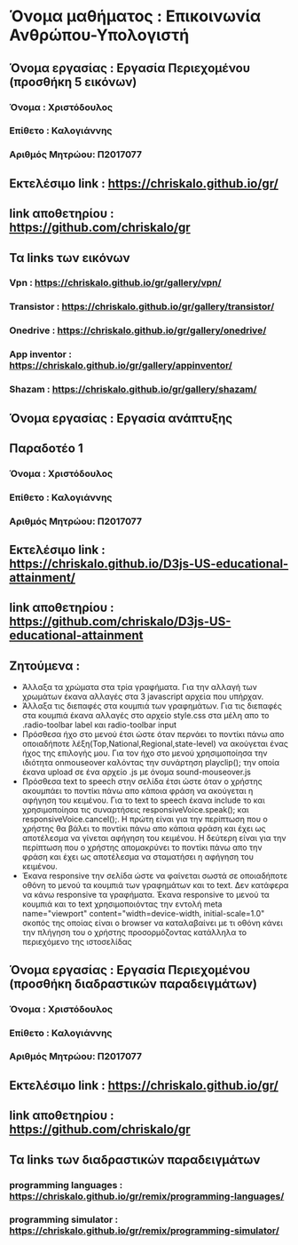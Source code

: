 
# Όνομα μαθήματος : Επικοινωνία Ανθρώπου-Υπολογιστή
## Όνομα εργασίας : Εργασία Περιεχομένου (προσθήκη 5 εικόνων)
### Όνομα : Χριστόδουλος
### Επίθετο : Καλογιάννης
### Αριθμός Μητρώου: Π2017077
 ## Eκτελέσιμο link : https://chriskalo.github.io/gr/
 ## link αποθετηρίου : https://github.com/chriskalo/gr
 ## Τα links των εικόνων
  ### Vpn : https://chriskalo.github.io/gr/gallery/vpn/
  ### Transistor : https://chriskalo.github.io/gr/gallery/transistor/
  ### Onedrive : https://chriskalo.github.io/gr/gallery/onedrive/
  ### App inventor : https://chriskalo.github.io/gr/gallery/appinventor/
  ### Shazam : https://chriskalo.github.io/gr/gallery/shazam/
  
 ## Όνομα εργασίας : Εργασία ανάπτυξης
 ## Παραδοτέο 1
 ### Όνομα : Χριστόδουλος
 ### Επίθετο : Καλογιάννης
 ### Αριθμός Μητρώου: Π2017077
 
 ## Eκτελέσιμο link : https://chriskalo.github.io/D3js-US-educational-attainment/
 ## link αποθετηρίου : https://github.com/chriskalo/D3js-US-educational-attainment
 
 ## Ζητούμενα :
 
  - Άλλαξα τα χρώματα στα τρία γραφήματα.
    Για την αλλαγή των χρωμάτων έκανα αλλαγές στα 3 javascript αρχεία που υπήρχαν.
  - Άλλαξα τις διεπαφές στα κουμπιά των γραφημάτων.
    Για τις διεπαφές στα κουμπιά έκανα αλλαγές στο αρχείο style.css στα μέλη απο το .radio-toolbar label και radio-toolbar input
  - Πρόσθεσα ήχο στο μενού έτσι ώστε όταν περνάει το ποντίκι πάνω απο οποιαδήποτε λέξη(Top,National,Regional,state-level) να ακούγεται ένας     ήχος της επιλογής μου.
  Για τον ήχο στο μενού χρησιμοποίησα την ιδιότητα onmouseover καλόντας την συνάρτηση playclip(); την οποία έκανα upload σε ένα αρχείο .js με όνομα sound-mouseover.js
  - Πρόσθεσα text to speech στην σελίδα έτσι ώστε όταν ο χρήστης ακουμπάει το ποντίκι πάνω απο κάποια φράση να ακούγεται η αφήγηση του         κειμένου.
    Για το text to speech έκανα include το <script src='https://code.responsivevoice.org/responsivevoice.js'></script> και χρησιμοποίησα  τις συναρτήσεις responsiveVoice.speak(); και responsiveVoice.cancel();. Η πρώτη είναι για την περίπτωση που ο χρήστης θα βάλει το ποντίκι πάνω απο κάποια φράση και έχει ως αποτέλεσμα να γίνεται αφήγηση του κειμένου. Η δεύτερη είναι για την περίπτωση που ο χρήστης απομακρύνει το ποντίκι πάνω απο την φράση και έχει ως αποτέλεσμα να σταματήσει η αφήγηση του κειμένου.
  - Έκανα responsive την σελίδα ώστε να φαίνεται σωστά σε οποιαδήποτε οθόνη το μενού τα κουμπιά των γραφημάτων και το text. Δεν κατάφερα να     κάνω responsive τα γραφήματα.
  Έκανα responsive το μενού τα κουμπιά και το text χρησιμοποιόντας την εντολή meta name="viewport" content="width=device-width, initial-scale=1.0" σκοπός της οποίας είναι ο browser να καταλαβαίνει με τι οθόνη κάνει την πλήγηση του ο χρήστης προσορμόζοντας κατάλληλα το περιεχόμενο της ιστοσελίδας
  
  
## Όνομα εργασίας : Εργασία Περιεχομένου (προσθήκη διαδραστικών παραδειγμάτων)
### Όνομα : Χριστόδουλος
### Επίθετο : Καλογιάννης
### Αριθμός Μητρώου: Π2017077
## Eκτελέσιμο link : https://chriskalo.github.io/gr/
## link αποθετηρίου : https://github.com/chriskalo/gr
## Τα links των διαδραστικών παραδειγμάτων 
 ### programming languages : https://chriskalo.github.io/gr/remix/programming-languages/
 ### programming simulator : https://chriskalo.github.io/gr/remix/programming-simulator/

  
 
 
